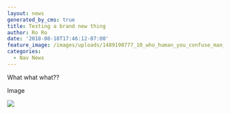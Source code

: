 ```yaml
---
layout: news
generated_by_cms: true
title: Testing a brand new thing
author: Ro Ro
date: '2018-08-18T17:46:12-07:00'
feature_image: /images/uploads/1489198777_10_who_human_you_confuse_man_male_behaviour.png
categories:
  - Nav News
---
```

What what what??

Image

![](/images/uploads/13342184_1431772226848698_1941166377_n.jpg)
